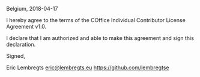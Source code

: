 Belgium, 2018-04-17

I hereby agree to the terms of the COffice Individual Contributor License
Agreement v1.0.

I declare that I am authorized and able to make this agreement and sign this
declaration.

Signed,

Eric Lembregts eric@lembregts.eu https://github.com/lembregtse
